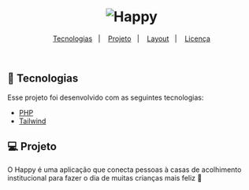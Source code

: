 <h1 align="center">
    <img alt="Happy" title="Happy" />
</h1>

<p align="center">
  <a href="#-tecnologias">Tecnologias</a>&nbsp;&nbsp;&nbsp;|&nbsp;&nbsp;&nbsp;
  <a href="#-projeto">Projeto</a>&nbsp;&nbsp;&nbsp;|&nbsp;&nbsp;&nbsp;
  <a href="#-layout">Layout</a>&nbsp;&nbsp;&nbsp;|&nbsp;&nbsp;&nbsp;
  <a href="#memo-licença">Licença</a>
</p>

<br>


## 🚀 Tecnologias

Esse projeto foi desenvolvido com as seguintes tecnologias:

- [PHP](https://www.php.net/)
- [Tailwind](https://tailwindcss.com/)


## 💻 Projeto

O Happy é uma aplicação que conecta pessoas à casas de acolhimento institucional para fazer o dia de muitas crianças mais feliz 💜



